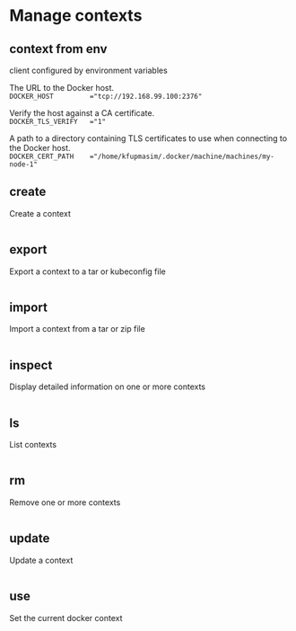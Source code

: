 # Manage contexts


## context from env
client configured by environment variables

The URL to the Docker host.    
`DOCKER_HOST         ="tcp://192.168.99.100:2376"`


Verify the host against a CA certificate.    
`DOCKER_TLS_VERIFY   ="1"`

A path to a directory containing TLS certificates to use when connecting to the Docker host.    
`DOCKER_CERT_PATH    ="/home/kfupmasim/.docker/machine/machines/my-node-1"`



## create
Create a context
```txt

```



## export
Export a context to a tar or kubeconfig file
```txt

```



## import
Import a context from a tar or zip file
```txt

```



## inspect
Display detailed information on one or more contexts
```txt

```



## ls
List contexts
```txt

```



## rm
Remove one or more contexts
```txt

```



## update
Update a context
```txt

```



## use
Set the current docker context
```txt

```

